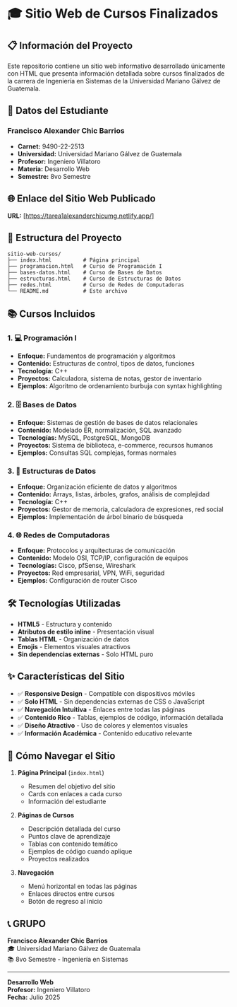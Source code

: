 # 🎓 Sitio Web de Cursos Finalizados

## 📋 Información del Proyecto

Este repositorio contiene un sitio web informativo desarrollado únicamente con HTML que presenta información detallada sobre cursos finalizados de la carrera de Ingeniería en Sistemas de la Universidad Mariano Gálvez de Guatemala.

## 👤 Datos del Estudiante

### Francisco Alexander Chic Barrios
- **Carnet:** 9490-22-2513
- **Universidad:** Universidad Mariano Gálvez de Guatemala
- **Profesor:** Ingeniero Villatoro
- **Materia:** Desarrollo Web
- **Semestre:** 8vo Semestre

## 🌐 Enlace del Sitio Web Publicado

**URL:** [https://tarea1alexanderchicumg.netlify.app/]

## 📁 Estructura del Proyecto

```
sitio-web-cursos/
├── index.html          # Página principal
├── programacion.html   # Curso de Programación I
├── bases-datos.html    # Curso de Bases de Datos
├── estructuras.html    # Curso de Estructuras de Datos
├── redes.html          # Curso de Redes de Computadoras
└── README.md           # Este archivo
```

## 📚 Cursos Incluidos

### 1. **💻 Programación I**
- **Enfoque:** Fundamentos de programación y algoritmos
- **Contenido:** Estructuras de control, tipos de datos, funciones
- **Tecnología:** C++
- **Proyectos:** Calculadora, sistema de notas, gestor de inventario
- **Ejemplos:** Algoritmo de ordenamiento burbuja con syntax highlighting

### 2. **🗄️ Bases de Datos** 
- **Enfoque:** Sistemas de gestión de bases de datos relacionales
- **Contenido:** Modelado ER, normalización, SQL avanzado
- **Tecnologías:** MySQL, PostgreSQL, MongoDB
- **Proyectos:** Sistema de biblioteca, e-commerce, recursos humanos
- **Ejemplos:** Consultas SQL complejas, formas normales

### 3. **🔗 Estructuras de Datos**
- **Enfoque:** Organización eficiente de datos y algoritmos
- **Contenido:** Arrays, listas, árboles, grafos, análisis de complejidad
- **Tecnología:** C++
- **Proyectos:** Gestor de memoria, calculadora de expresiones, red social
- **Ejemplos:** Implementación de árbol binario de búsqueda

### 4. **🌐 Redes de Computadoras**
- **Enfoque:** Protocolos y arquitecturas de comunicación
- **Contenido:** Modelo OSI, TCP/IP, configuración de equipos
- **Tecnologías:** Cisco, pfSense, Wireshark
- **Proyectos:** Red empresarial, VPN, WiFi, seguridad
- **Ejemplos:** Configuración de router Cisco

## 🛠️ Tecnologías Utilizadas

- **HTML5** - Estructura y contenido
- **Atributos de estilo inline** - Presentación visual
- **Tablas HTML** - Organización de datos
- **Emojis** - Elementos visuales atractivos
- **Sin dependencias externas** - Solo HTML puro

## ✨ Características del Sitio

- ✅ **Responsive Design** - Compatible con dispositivos móviles
- ✅ **Solo HTML** - Sin dependencias externas de CSS o JavaScript
- ✅ **Navegación Intuitiva** - Enlaces entre todas las páginas
- ✅ **Contenido Rico** - Tablas, ejemplos de código, información detallada
- ✅ **Diseño Atractivo** - Uso de colores y elementos visuales
- ✅ **Información Académica** - Contenido educativo relevante



## 📖 Cómo Navegar el Sitio

1. **Página Principal** (`index.html`)
   - Resumen del objetivo del sitio
   - Cards con enlaces a cada curso
   - Información del estudiante

2. **Páginas de Cursos**
   - Descripción detallada del curso
   - Puntos clave de aprendizaje
   - Tablas con contenido temático
   - Ejemplos de código cuando aplique
   - Proyectos realizados

3. **Navegación**
   - Menú horizontal en todas las páginas
   - Enlaces directos entre cursos
   - Botón de regreso al inicio




## 📞 GRUPO

**Francisco Alexander Chic Barrios**  
🎓 Universidad Mariano Gálvez de Guatemala  
📚 8vo Semestre - Ingeniería en Sistemas  

---

**Desarrollo Web**  
**Profesor:** Ingeniero Villatoro  
**Fecha:** Julio 2025